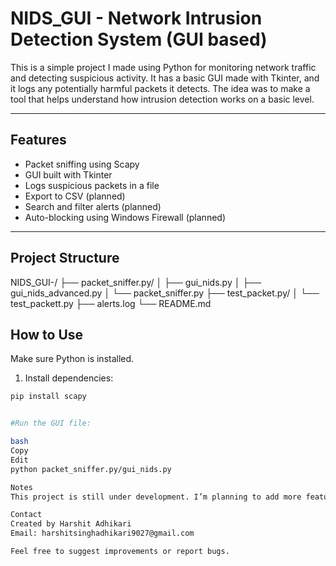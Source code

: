 # NIDS_GUI - Network Intrusion Detection System (GUI based)

This is a simple project I made using Python for monitoring network traffic and detecting suspicious activity. It has a basic GUI made with Tkinter, and it logs any potentially harmful packets it detects. The idea was to make a tool that helps understand how intrusion detection works on a basic level.

---

## Features

- Packet sniffing using Scapy
- GUI built with Tkinter
- Logs suspicious packets in a file
- Export to CSV (planned)
- Search and filter alerts (planned)
- Auto-blocking using Windows Firewall (planned)

---

## Project Structure

NIDS_GUI-/
├── packet_sniffer.py/
│ ├── gui_nids.py
│ ├── gui_nids_advanced.py
│ └── packet_sniffer.py
├── test_packet.py/
│ └── test_packett.py
├── alerts.log
└── README.md

## How to Use

Make sure Python is installed.

1. Install dependencies:
```bash
pip install scapy


#Run the GUI file:

bash
Copy
Edit
python packet_sniffer.py/gui_nids.py

Notes
This project is still under development. I’m planning to add more features like automatic IP blocking, search/filter options in the GUI, and maybe even a simple dashboard in future.

Contact
Created by Harshit Adhikari
Email: harshitsinghadhikari9027@gmail.com

Feel free to suggest improvements or report bugs.
